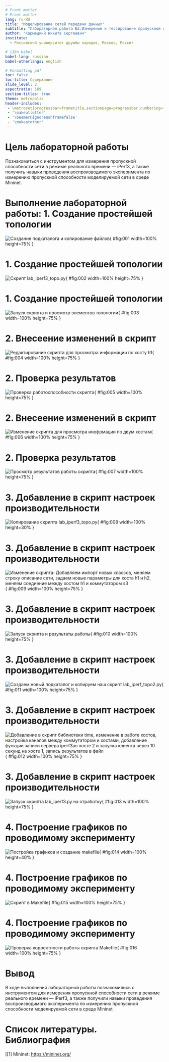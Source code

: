 ```yaml
---
# Front matter
# Front matter
lang: ru-RU
title: "Моделирование сетей передачи данных"
subtitle: "Лабораторная работа №3:Измерение и тестирование пропускной способности сети. Воспроизводимый эксперимент"
author: "Кармацкий Никита Сергеевич"
institute:
  - Российский университет дружбы народов, Москва, Россия

# i18n babel
babel-lang: russian
babel-otherlangs: english

# Formatting pdf
toc: false
toc-title: Содержание
slide_level: 2
aspectratio: 169
section-titles: true
theme: metropolis
header-includes:
 - \metroset{progressbar=frametitle,sectionpage=progressbar,numbering=fraction}
 - '\makeatletter'
 - '\beamer@ignorenonframefalse'
 - '\makeatother'
---
```



# Цель лабораторной работы

Познакомиться с инструментом для измерения пропускной способности 
сети в режиме реального времени — iPerf3, а также получить навыки проведения воспроизводимого 
эксперимента по измерению пропускной способности моделируемой сети в среде Mininet.

# Выполнение лабораторной работы: 1. Создание простейшей топологии

![Создание подкаталога и копирование файлов](image/1.PNG){ #fig:001 width=100% height=75% }

#  1. Создание простейшей топологии

![Скрипт lab_iperf3_topo.py](image/2.PNG){ #fig:002 width=100% height=75% }

#  1. Создание простейшей топологии

![Запуск скрипта и просмотр элементов топологии](image/3.PNG){ #fig:003 width=100% height=75% }

#  2. Внесеение изменений в скрипт

![Редактирование скрипта для просмотра информации по хосту h1](image/4.PNG){ #fig:004 width=100% height=75% }

# 2. Проверка результатов

![Проверка работоспособности скрипта](image/5.PNG){ #fig:005 width=100% height=75% }

# 2. Внесеение изменений в скрипт

![Изменение скрипта для просмотра инофрмации по двум хостам](image/6.PNG){ #fig:006 width=100% height=75% }

# 2. Проверка результатов

![Просмотр результатов работы скрипта](image/7.PNG){ #fig:007 width=100% height=75% }

# 3. Добавление в скрипт настроек производительности

![Копирование скрипта lab_iperf3_topo.py](image/8.PNG){ #fig:008 width=100% height=30% }

# 3. Добавление в скрипт настроек производительности

![Изменение скрипта: Добавляем импорт новых классов, меняем строку описание сети, задаем новые параметры для хоста h1 и h2, меняем соедиение между хостом h1 и коммутатором s3 ](image/9.PNG){ #fig:009 width=100% height=75% }

# 3. Добавление в скрипт настроек производительности

![Запуск скрипта и результаты работы](image/10.PNG){ #fig:010 width=100% height=75% }

# 3. Добавление в скрипт настроек производительности

![Создаем новый подкаталог и копируем наш скрипт lab_iperf_topo2.py](image/11.PNG){ #fig:011 width=100% height=75% }

# 3. Добавление в скрипт настроек производительности

![Добавление в скрипт библиотеки time, изменение в работе хостов, настройка каналов между коммутатором и хостами, добавление функции записи сервера iperf3ан хосте 2 и запуска клиента через 10 секунд на хосте 1, запись результатов в файл](image/12.PNG){ #fig:012 width=100% height=75% }

# 3. Добавление в скрипт настроек производительности

![Запуск скрипта lab_iperf3.py на отработку](image/13.PNG){ #fig:013 width=100% height=75% }

# 4. Построение графиков по проводимому эксперименту

![Постройка графиков и создание makefile](image/14.PNG){ #fig:014 width=100% height=40% }

# 4. Построение графиков по проводимому эксперименту

![Скрипт в Makefile](image/15.PNG){ #fig:015 width=100% height=75% }

# 4. Построение графиков по проводимому эксперименту

![Проверка корректности работы скрипта Makefile](image/16.PNG){ #fig:016 width=100% height=75% }

# Вывод

В ходе выполнения лабораторной работы познакомились с инструментом для измерения пропускной способности 
сети в режиме реального времени — iPerf3, а также получили навыки проведения воспроизводимого 
эксперимента по измерению пропускной способности моделируемой сети в среде Mininet

# Список литературы. Библиография

[[1] Mininet: https://mininet.org/